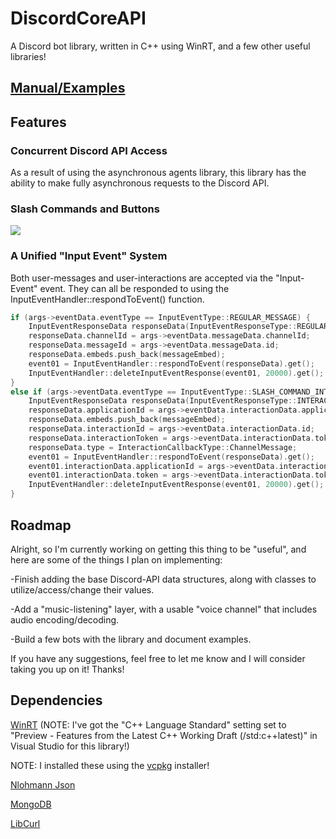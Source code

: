 # DiscordCoreAPI
A Discord bot library, written in C++ using WinRT, and a few other useful libraries!

## [Manual/Examples](https://github.com/RealTimeChris/DiscordCoreAPI/blob/main/User%20Manual.md)

## Features
### Concurrent Discord API Access
As a result of using the asynchronous agents library, this library has the ability to make fully asynchronous requests to the Discord API.

### Slash Commands and Buttons
![](https://github.com/RealTimeChris/DiscordCoreAPI/blob/main/images/Screenshot%20(53).png?raw=true)
### A Unified "Input Event" System
Both user-messages and user-interactions are accepted via the "Input-Event" event.
They can all be responded to using the InputEventHandler::respondToEvent() function.
```C++
if (args->eventData.eventType == InputEventType::REGULAR_MESSAGE) {
	InputEventResponseData responseData(InputEventResponseType::REGULAR_MESSAGE_RESPONSE);
	responseData.channelId = args->eventData.messageData.channelId;
	responseData.messageId = args->eventData.messageData.id;
	responseData.embeds.push_back(messageEmbed);
	event01 = InputEventHandler::respondToEvent(responseData).get();
	InputEventHandler::deleteInputEventResponse(event01, 20000).get();
}
else if (args->eventData.eventType == InputEventType::SLASH_COMMAND_INTERACTION) {
	InputEventResponseData responseData(InputEventResponseType::INTERACTION_RESPONSE);
	responseData.applicationId = args->eventData.interactionData.applicationId;
	responseData.embeds.push_back(messageEmbed);
	responseData.interactionId = args->eventData.interactionData.id;
	responseData.interactionToken = args->eventData.interactionData.token;
	responseData.type = InteractionCallbackType::ChannelMessage;
	event01 = InputEventHandler::respondToEvent(responseData).get();
	event01.interactionData.applicationId = args->eventData.interactionData.applicationId;
	event01.interactionData.token = args->eventData.interactionData.token;
	InputEventHandler::deleteInputEventResponse(event01, 20000).get();
}
```
## Roadmap
Alright, so I'm currently working on getting this thing to be "useful", and here are some of the things I plan on implementing:

-Finish adding the base Discord-API data structures, along with classes to utilize/access/change their values.

-Add a "music-listening" layer, with a usable "voice channel" that includes audio encoding/decoding.

-Build a few bots with the library and document examples.

If you have any suggestions, feel free to let me know and I will consider taking you up on it! Thanks!

## Dependencies

[WinRT](https://docs.microsoft.com/en-us/windows/uwp/cpp-and-winrt-apis/intro-to-using-cpp-with-winrt)
(NOTE: I've got the "C++ Language Standard" setting set to "Preview - Features from the Latest C++ Working Draft (/std:c++latest)" in Visual Studio for this library!)

NOTE: I installed these using the [vcpkg](https://github.com/microsoft/vcpkg) installer!

[Nlohmann Json](https://github.com/nlohmann/json)

[MongoDB](https://docs.mongodb.com/manual/installation/)

[LibCurl](https://github.com/curl/curl)


